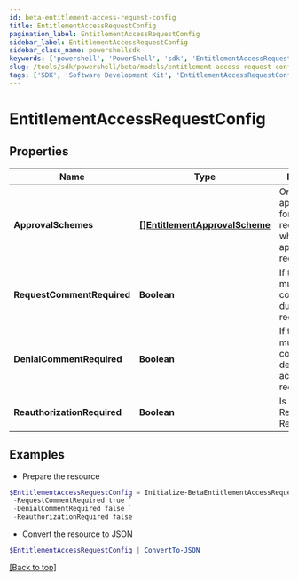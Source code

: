 ```yaml
---
id: beta-entitlement-access-request-config
title: EntitlementAccessRequestConfig
pagination_label: EntitlementAccessRequestConfig
sidebar_label: EntitlementAccessRequestConfig
sidebar_class_name: powershellsdk
keywords: ['powershell', 'PowerShell', 'sdk', 'EntitlementAccessRequestConfig', 'BetaEntitlementAccessRequestConfig'] 
slug: /tools/sdk/powershell/beta/models/entitlement-access-request-config
tags: ['SDK', 'Software Development Kit', 'EntitlementAccessRequestConfig', 'BetaEntitlementAccessRequestConfig']
---
```



# EntitlementAccessRequestConfig

## Properties

Name | Type | Description | Notes
------------ | ------------- | ------------- | -------------
**ApprovalSchemes** | [**[]EntitlementApprovalScheme**](entitlement-approval-scheme) | Ordered list of approval steps for the access request. Empty when no approval is required. | [optional] 
**RequestCommentRequired** | **Boolean** | If the requester must provide a comment during access request. | [optional] [default to $false]
**DenialCommentRequired** | **Boolean** | If the reviewer must provide a comment when denying the access request. | [optional] [default to $false]
**ReauthorizationRequired** | **Boolean** | Is Reauthorization Required | [optional] [default to $false]

## Examples

- Prepare the resource
```powershell
$EntitlementAccessRequestConfig = Initialize-BetaEntitlementAccessRequestConfig  -ApprovalSchemes null `
 -RequestCommentRequired true `
 -DenialCommentRequired false `
 -ReauthorizationRequired false
```

- Convert the resource to JSON
```powershell
$EntitlementAccessRequestConfig | ConvertTo-JSON
```


[[Back to top]](#) 

